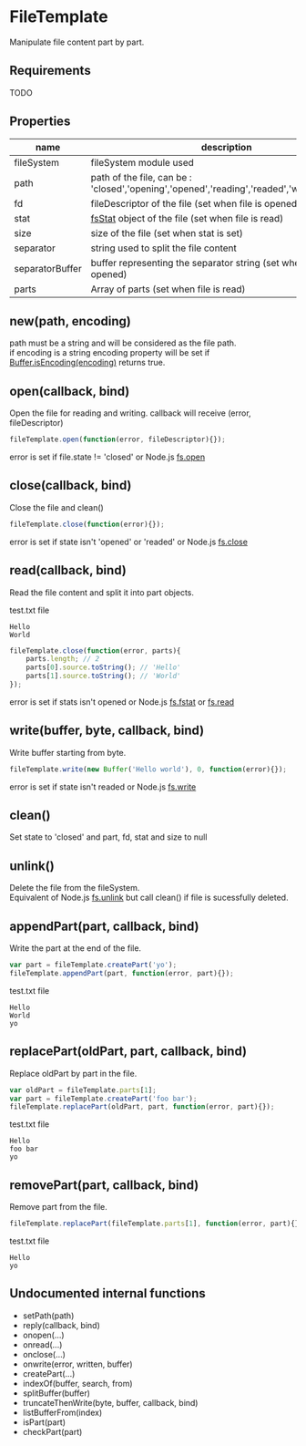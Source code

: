FileTemplate
========================

Manipulate file content part by part.

## Requirements

TODO

## Properties

name | description | default
---- | ----------- | ----------
fileSystem | fileSystem module used | require('fs')
path | path of the file, can be : 'closed','opening','opened','reading','readed','writing','closing' | 'closed'
fd | fileDescriptor of the file (set when file is opened) | null
stat | [fsStat](http://nodejs.org/api/fs.html#fs_class_fs_stats) object of the file (set when file is read) | null
size | size of the file (set when stat is set) | null
separator | string used to split the file content | '\n'
separatorBuffer | buffer representing the separator string (set when file is opened) | null
parts | Array of parts (set when file is read) | null

## new(path, encoding)

path must be a string and will be considered as the file path.  
if encoding is a string encoding property will be set if [Buffer.isEncoding(encoding)](http://nodejs.org/api/buffer.html#buffer_class_method_buffer_isencoding_encoding) returns true.

## open(callback, bind)

Open the file for reading and writing.
callback will receive (error, fileDescriptor)

```javascript
fileTemplate.open(function(error, fileDescriptor){});
```

error is set if file.state != 'closed' or Node.js [fs.open](http://nodejs.org/api/fs.html#fs_fs_open_path_flags_mode_callback)  

## close(callback, bind)

Close the file and clean()

```javascript
fileTemplate.close(function(error){});
```

error is set if state isn't 'opened' or 'readed' or Node.js [fs.close](http://nodejs.org/api/fs.html#fs_fs_close)

## read(callback, bind)

Read the file content and split it into part objects.

test.txt file
```text
Hello
World
```

```javascript
fileTemplate.close(function(error, parts){
	parts.length; // 2
  	parts[0].source.toString(); // 'Hello'
  	parts[1].source.toString(); // 'World'
});
```

error is set if stats isn't opened or Node.js [fs.fstat](http://nodejs.org/api/fs.html#fs_fs_fstat) or [fs.read](http://nodejs.org/api/fs.html#fs_fs_read)

## write(buffer, byte, callback, bind)

Write buffer starting from byte.

```javascript
fileTemplate.write(new Buffer('Hello world'), 0, function(error){});
```

error is set if state isn't readed or Node.js [fs.write](http://nodejs.org/api/fs.html#fs_fs_write) 

## clean()

Set state to 'closed' and part, fd, stat and size to null

## unlink()

Delete the file from the fileSystem.  
Equivalent of Node.js [fs.unlink](http://nodejs.org/api/fs.html#fs_fs_unlink) but call clean() if file is sucessfully deleted.

## appendPart(part, callback, bind)

Write the part at the end of the file.

```javascript
var part = fileTemplate.createPart('yo');
fileTemplate.appendPart(part, function(error, part){});
```

test.txt file
```
Hello
World
yo
````

## replacePart(oldPart, part, callback, bind)

Replace oldPart by part in the file.

```javascript
var oldPart = fileTemplate.parts[1];
var part = fileTemplate.createPart('foo bar');
fileTemplate.replacePart(oldPart, part, function(error, part){});
```

test.txt file
```
Hello
foo bar
yo
````

## removePart(part, callback, bind)

Remove part from the file.

```javascript
fileTemplate.replacePart(fileTemplate.parts[1], function(error, part){});
```

test.txt file
```
Hello
yo
````

## Undocumented internal functions

- setPath(path)
- reply(callback, bind)
- onopen(...)
- onread(...)
- onclose(...)
- onwrite(error, written, buffer)
- createPart(...)
- indexOf(buffer, search, from)
- splitBuffer(buffer)
- truncateThenWrite(byte, buffer, callback, bind)
- listBufferFrom(index)
- isPart(part)
- checkPart(part)
```

